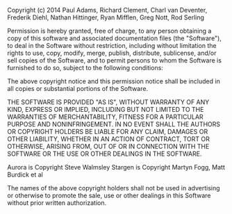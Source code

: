 Copyright (c) 2014 Paul Adams, Richard Clement, Charl van Deventer, Frederik Diehl, Nathan Hittinger, Ryan Mifflen, Greg Nott, Rod Serling

Permission is hereby granted, free of charge, to any person obtaining a copy
of this software and associated documentation files (the "Software"), to deal
in the Software without restriction, including without limitation the rights
to use, copy, modify, merge, publish, distribute, sublicense, and/or sell
copies of the Software, and to permit persons to whom the Software is
furnished to do so, subject to the following conditions:

The above copyright notice and this permission notice shall be included in
all copies or substantial portions of the Software.

THE SOFTWARE IS PROVIDED "AS IS", WITHOUT WARRANTY OF ANY KIND, EXPRESS OR
IMPLIED, INCLUDING BUT NOT LIMITED TO THE WARRANTIES OF MERCHANTABILITY,
FITNESS FOR A PARTICULAR PURPOSE AND NONINFRINGEMENT. IN NO EVENT SHALL THE
AUTHORS OR COPYRIGHT HOLDERS BE LIABLE FOR ANY CLAIM, DAMAGES OR OTHER
LIABILITY, WHETHER IN AN ACTION OF CONTRACT, TORT OR OTHERWISE, ARISING FROM,
OUT OF OR IN CONNECTION WITH THE SOFTWARE OR THE USE OR OTHER DEALINGS IN
THE SOFTWARE.

Aurora is Copyright Steve Walmsley
Stargen is Copyright Martyn Fogg, Matt Burdick et al

The names of the above copyright holders shall not be used in advertising or otherwise to promote the sale, use or other dealings in this Software without prior written authorization.
